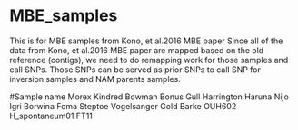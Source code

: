 # MBE_samples
This is for MBE samples from Kono, et al.2016 MBE paper
Since all of the data from Kono, et al.2016 MBE paper are mapped based on the old reference (contigs), we need to do remapping work
for those samples and call SNPs. Those SNPs can be served as prior SNPs to call SNP for inversion samples and NAM parents samples.

#Sample name
Morex
Kindred
Bowman
Bonus
Gull
Harrington
Haruna Nijo
Igri
Borwina
Foma
Steptoe
Vogelsanger Gold
Barke
OUH602
H_spontaneum01
FT11